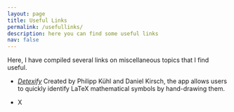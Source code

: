 ```yaml
---
layout: page
title: Useful Links
permalink: /usefullinks/
description: here you can find some useful links
nav: false
---
```



Here, I have compiled several links on miscellaneous topics that I find useful.


  -  [_Detexify_](https://detexify.kirelabs.org/classify.html)
Created by Philipp Kühl and Daniel Kirsch, the app allows users to quickly identify LaTeX mathematical symbols by hand-drawing them.
  
  - X




